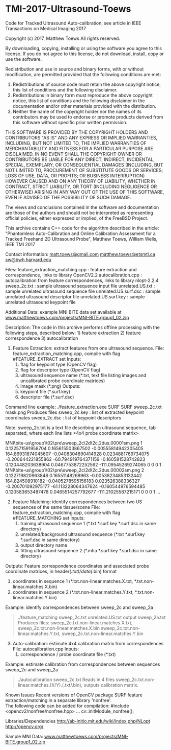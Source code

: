 # TMI-2017-Ultrasound-Toews
Code for Tracked Ultrasound Auto-calibration, see article in IEEE Transactions on Medical Imaging 2017


Copyright (c) 2017, Matthew Toews
All rights reserved.

By downloading, copying, installing or using the software you agree to this license.
If you do not agree to this license, do not download, install, copy or use the software.

Redistribution and use in source and binary forms, with or without
modification, are permitted provided that the following conditions are met:

1. Redistributions of source code must retain the above copyright notice, this
   list of conditions and the following disclaimer.
2. Redistributions in binary form must reproduce the above copyright notice,
   this list of conditions and the following disclaimer in the documentation
   and/or other materials provided with the distribution.
3. Neither the name of the copyright holder nor the names of its contributors
   may be used to endorse or promote products derived from this software without
   specific prior written permission.

THIS SOFTWARE IS PROVIDED BY THE COPYRIGHT HOLDERS AND CONTRIBUTORS "AS IS" AND
ANY EXPRESS OR IMPLIED WARRANTIES, INCLUDING, BUT NOT LIMITED TO, THE IMPLIED
WARRANTIES OF MERCHANTABILITY AND FITNESS FOR A PARTICULAR PURPOSE ARE
DISCLAIMED. IN NO EVENT SHALL THE COPYRIGHT OWNER OR CONTRIBUTORS BE LIABLE FOR
ANY DIRECT, INDIRECT, INCIDENTAL, SPECIAL, EXEMPLARY, OR CONSEQUENTIAL DAMAGES
(INCLUDING, BUT NOT LIMITED TO, PROCUREMENT OF SUBSTITUTE GOODS OR SERVICES;
LOSS OF USE, DATA, OR PROFITS; OR BUSINESS INTERRUPTION) HOWEVER CAUSED AND
ON ANY THEORY OF LIABILITY, WHETHER IN CONTRACT, STRICT LIABILITY, OR TORT
(INCLUDING NEGLIGENCE OR OTHERWISE) ARISING IN ANY WAY OUT OF THE USE OF THIS
SOFTWARE, EVEN IF ADVISED OF THE POSSIBILITY OF SUCH DAMAGE.

The views and conclusions contained in the software and documentation are those
of the authors and should not be interpreted as representing official policies,
either expressed or implied, of the FreeBSD Project.

This archive contains C++ code for the algorithm described in the article:
   "Phantomless Auto-Calibration and Online Calibration Assessment for a Tracked Freehand 2D Ultrasound Probe",
  Matthew Toews, William Wells, IEEE TMI 2017 

Contact information:
   matt.toews@gmail.com
   matthew.toews@etsmtl.ca
   sw@bwh.harvard.edu

Files:
  feature_extraction_matching.cpp : feature extraction and correspondence, links to library OpenCV2.2
  autocalibration.cpp             : autocalibration from feature correspondences, links to library nlopt-2.2.4
  sweep_2c.txt                    : sample ultrasound sequence input file
  unrelated.US.txt                : sample unrelated ultrasound sequence file
  unrelated.US.surf.dsc           : sample unrelated ultrasound descriptor file
  unrelated.US.surf.key           : sample unrelated ultrasound keypoint file

Additional Data:
  example MNI BITE data set available at www.matthewtoews.com/projects/MNI-BITE.group1_02.zip

Description:
  The code in this archive performs offline processing with the following steps, described below:
     1) feature extraction
     2) feature correspondence
     3) autocalibration

1) Feature Extraction: extract features from one ultrasound sequence.
File: feature_extraction_matching.cpp, compile with flag #FEATURE_EXTRACT set
Inputs:
   1. flag for keypoint type (OpenCV flag)
   2. flag for descriptor type (OpenCV flag)
   3. ultrasound sequence name (*.txt, text file listing images and uncalibrated probe coordinate matrices)
   4. image mask (*.png)
Outputs:
   1. keypoint file (*.surf.key)
   2. descriptor file (*.surf.dsc)
      
Command line example: 
  ./feature_extraction.exe SURF SURF sweep_2c.txt mask.png
 Produces files
     sweep_2c.key : list of extracted keypoint coordinates
     sweep_2c.dsc : list of keypoint descriptors

Note: sweep_2c.txt is a text file describing an ultrasound sequence, tab separated, where each line lists
 <US image filename> <frame index> <4x4 probe coordinate matrix>

MNI\bite-us\group1\02\pre\sweep_2c\2d\2c.2dus.00001sm.png     1       0.122571591958704       0.165615503867502       -0.00555814942305405    164.86931874045607      -0.0408304890414928     0.0234881769734075      -0.200644221855862      -60.794919764371159     -0.160581528742823      0.120448203638904       0.0467753872252562      -111.09545269274065     0       0       0       1
MNI\bite-us\group1\02\pre\sweep_2c\2d\2c.2dus.00002sm.png     2       0.122719820963848       0.16551148268963        -0.00538234853132442    164.824508910182        -0.0405278595156183     0.023526388336327       -0.200701092975177      -61.113228064347624     -0.160544976594485      0.120583653487478       0.0465514257792677      -111.21025587215171     0       0       0       1
...


2) Feature Matching: identify correspondences between two US sequences of the same tissue/scene
File: feature_extraction_matching.cpp, compile with flag #FEATURE_MATCHING set
Inputs:
   1. training ultrasound sequence 1 (*.txt *.surf.key *.surf.dsc in same directory)
   2. unrelated/background ultrasound sequence (*.txt *.surf.key *.surf.dsc in same directory)
   4. output directory name
   3. fitting  ultrasound sequence 2 (*.mha *.surf.key *.surf.dsc in same directory)

Outputs:
   Feature correspondence coordinates and associated probe coordinate matrices, in header(*.txt)/data(*.bin) format
   1. coordinates in sequence 1 (*.txt.non-linear.matches.X.txt, *.txt.non-linear.matches.X.bin)
   2. coordinates in sequence 2 (*.txt.non-linear.matches.Y.txt, *.txt.non-linear.matches.Y.bin)

Example: identify correspondences between sweep_2c and sweep_2a
  > ./feature_matching sweep_2c.txt unrelated.US.txt output sweep_2a.txt 
 Produces files:
     sweep_2c.txt.non-linear.matches.X.txt, sweep_2c.txt.non-linear.matches.X.bin
     sweep_2c.txt.non-linear.matches.Y.txt, sweep_2c.txt.non-linear.matches.Y.bin

3) Auto-calibration: estimate 4x4 calibration matrix from correspondences
File: autocalibration.cpp
Inputs:
   1. correspondence / probe coordinate file (*.txt) 

Example: estimate calibration from correspondences between sequences sweep_2c and sweep_2a
  > ./autocalibration sweep_2c.txt 
 Reads in 4 files sweep_2c.txt.non-linear.matches.(X/Y).(.txt/.bin), outputs calibration matrix.


Known Issues
 Recent versions of OpenCV package SURF feature extraction/matching in a separate library 'nonfree'.  
 The following code can be added for compilation:
    #include <opencv2/nonfree/nonfree.hpp> 
    ... 
    cv::initModule_nonfree();

Libraries/Dependencies
 http://ab-initio.mit.edu/wiki/index.php/NLopt
 http://opencv.org/

Sample MNI Data:
 www.matthewtoews.com/projects/MNI-BITE.group1_02.zip

